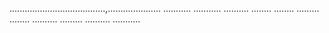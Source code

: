 ......................................,.....................
...........
...........
..........
........
........
.........
........
..........
.........
..........
...........
